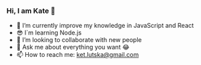 ### Hi, I am Kate 👋

- 🌱 I’m currently improve my knowledge in JavaScript and React
- 😎 I`m learning Node.js
- 👯 I’m looking to collaborate with new people
- 💬 Ask me about everything you want 😂
- 📫 How to reach me: ket.lutska@gmail.com


<!--
**KaterynaLutska/KaterynaLutska** is a ✨ _special_ ✨ repository because its `README.md` (this file) appears on your GitHub profile.

Here are some ideas to get you started:
-->
